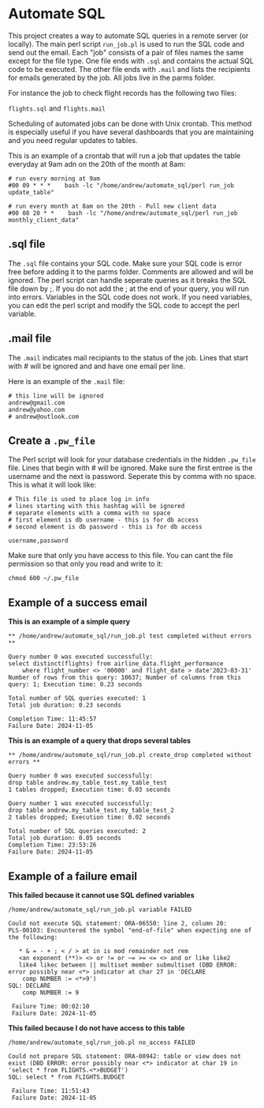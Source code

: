 # Automate SQL 

This project creates a way to automate SQL queries in a remote server (or locally). The main perl script `run_job.pl` is used to run the SQL code and send out the email. Each "job" consists of a pair of files names the same except for the file type. One file ends with `.sql` and contains the actual SQL code to be executed. The other file ends with `.mail` and lists the recipients for emails generated by the job. All jobs live in the parms folder.

For instance the job to check flight records has the following two files:

`flights.sql` and `flights.mail`

Scheduling of automated jobs can be done with Unix crontab. This method is especially useful if you have several dashboards that you are maintaining and you need regular updates to tables. 

This is an example of a crontab that will run a job that updates the table everyday at 9am adn on the 20th of the month at 8am:

```
# run every morning at 9am
#00 09 * * *    bash -lc "/home/andrew/automate_sql/perl run_job update_table"

# run every month at 8am on the 20th - Pull new client data
#00 08 20 * *    bash -lc "/home/andrew/automate_sql/perl run_job monthly_client_data"
```

## .sql file 

The `.sql` file contains your SQL code. Make sure your SQL code is error free before adding it to the parms folder. Comments are allowed and will be ignored. The perl script can handle seperate queries as it breaks the SQL file down by ;. If you do not add the ; at the end of your query, you will run into errors. Variables in the SQL code does not work. If you need variables, you can edit the perl script and modify the SQL code to accept the perl variable. 

## .mail file 

The `.mail` indicates mail recipiants to the status of the job. Lines that start with # will be ignored and and have one email per line. 

Here is an example of the `.mail` file:

```
# this line will be ignored
andrew@gmail.com
andrew@yahoo.com
# andrew@outlook.com
```

## Create a `.pw_file`

The Perl script will look for your database credentials in the hidden `.pw_file` file. Lines that begin with # will be ignored. Make sure the first entree is the username and the next is password. Seperate this by comma with no space. This is what it will look like: 

```
# This file is used to place log in info
# lines starting with this hashtag will be ignored
# separate elements with a comma with no space
# first element is db username - this is for db access
# second element is db password - this is for db access

username,password
```

Make sure that only you have access to this file. You can cant the file permission so that only you read and write to it: 

```
chmod 600 ~/.pw_file
```

## Example of a success email 

**This is an example of a simple query**
```
** /home/andrew/automate_sql/run_job.pl test completed without errors **

Query number 0 was executed successfully:
select distinct(flights) from airline_data.flight_performance
    where flight_number <> '00000' and flight_date > date'2023-03-31'
Number of rows from this query: 10637; Number of columns from this query: 1; Execution time: 0.23 seconds

Total number of SQL queries executed: 1
Total job duration: 0.23 seconds

Completion Time: 11:45:57
Failure Date: 2024-11-05
```

**This is an example of a query that drops several tables**

```
** /home/andrew/automate_sql/run_job.pl create_drop completed without errors **

Query number 0 was executed successfully:
drop table andrew.my_table_test.my_table_test
1 tables dropped; Execution time: 0.03 seconds

Query number 1 was executed successfully:
drop table andrew.my_table_test.my_table_test_2
2 tables dropped; Execution time: 0.02 seconds

Total number of SQL queries executed: 2
Total job duration: 0.05 seconds
Completion Time: 23:53:26
Failure Date: 2024-11-05
```
## Example of a failure email 

**This failed because it cannot use SQL defined variables**

```
/home/andrew/automate_sql/run_job.pl variable FAILED 

Could not execute SQL statement: ORA-06550: line 2, column 20:
PLS-00103: Encountered the symbol "end-of-file" when expecting one of the following:

   * & = - + ; < / > at in is mod remainder not rem
   <an exponent (**)> <> or != or ~= >= <= <> and or like like2
   like4 likec between || multiset member submultiset (DBD ERROR: error possibly near <*> indicator at char 27 in 'DECLARE
    comp NUMBER := <*>9')
SQL: DECLARE
    comp NUMBER := 9

 Failure Time: 00:02:10
 Failure Date: 2024-11-05
```

**This failed because I do not have access to this table**

```
/home/andrew/automate_sql/run_job.pl no_access FAILED 

Could not prepare SQL statement: ORA-00942: table or view does not exist (DBD ERROR: error possibly near <*> indicator at char 19 in 'select * from FLIGHTS.<*>BUDGET')
SQL: select * from FLIGHTS.BUDGET

 Failure Time: 11:51:43
 Failure Date: 2024-11-05

```
